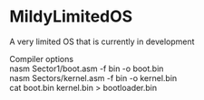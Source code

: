 # MildyLimitedOS
A very limited OS that is currently in development

Compiler options <br />
nasm Sector1/boot.asm -f bin -o boot.bin <br />
nasm Sectors/kernel.asm -f bin -o kernel.bin <br />
cat boot.bin kernel.bin > bootloader.bin